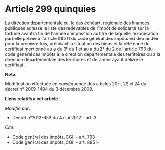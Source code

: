 # Article 299 quinquies

La   direction départementale ou, le cas échéant, régionale des finances publiques adresse la liste des redevables de l'impôt
de solidarité sur la fortune avant la fin de l'année d'imposition au titre de laquelle l'exonération partielle prévue à
l'article 885 H du code général des impôts est demandée pour la première fois, précisant la situation des biens et la
référence du certificat mentionné au a du 3° du 1 et au a du 2° du 2 de l'article 793 du code général des impôts à la
direction départementale des territoires ou à la direction départementale des territoires et de la mer ayant délivré le
certificat.

**Nota:**

Modification effectuée en conséquence des articles 20-I, 22 et 24 du décret n° 2009-1484 du 3 décembre 2009.

**Liens relatifs à cet article**

_Modifié par_:

  - Décret n°2012-653 du 4 mai 2012 - art. 3

_Cite_:

  - Code général des impôts, CGI. - art. 793
  - Code général des impôts, CGI. - art. 885 H
